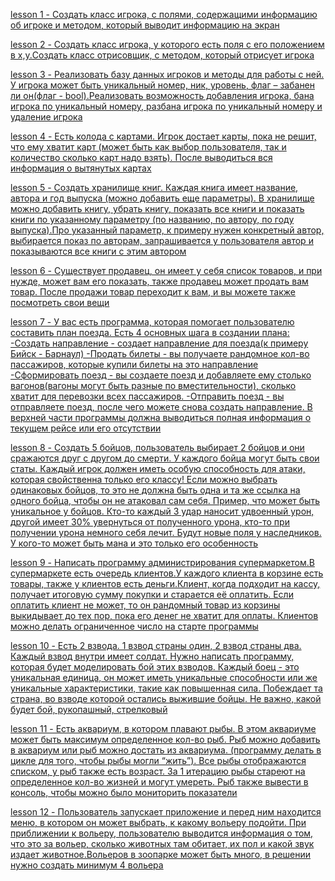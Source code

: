 [lesson 1 - Создать класс игрока, с полями, содержащими информацию об игроке и методом, который выводит информацию на экран](https://github.com/Garingor/C-Sharp/blob/main/OOP/lesson1.cs)

[lesson 2 - Создать класс игрока, у которого есть поля с его положением в x,y.Создать класс отрисовщик, с методом, который отрисует игрока](https://github.com/Garingor/C-Sharp/blob/main/OOP/lesson2.cs)

[lesson 3 - Реализовать базу данных игроков и методы для работы с ней. У игрока может быть уникальный номер, ник, уровень, флаг – забанен ли он(флаг - bool).Реализовать возможность добавления игрока, бана игрока по уникальный номеру, разбана игрока по уникальный номеру и удаление игрока](https://github.com/Garingor/C-Sharp/blob/main/OOP/lesson3.cs)

[lesson 4 - Есть колода с картами. Игрок достает карты, пока не решит, что ему хватит карт (может быть как выбор пользователя, так и количество сколько карт надо взять). После выводиться вся информация о вытянутых картах](https://github.com/Garingor/C-Sharp/blob/main/OOP/lesson4.cs)

[lesson 5 - Создать хранилище книг. Каждая книга имеет название, автора и год выпуска (можно добавить еще параметры). В хранилище можно добавить книгу, убрать книгу, показать все книги и показать книги по указанному параметру (по названию, по автору, по году выпуска).Про указанный параметр, к примеру нужен конкретный автор, выбирается показ по авторам, запрашивается у пользователя автор и показываются все книги с этим автором](https://github.com/Garingor/C-Sharp/blob/main/OOP/lesson5.cs)

[lesson 6 - Существует продавец, он имеет у себя список товаров, и при нужде, может вам его показать, также продавец может продать вам товар. После продажи товар переходит к вам, и вы можете также посмотреть свои вещи](https://github.com/Garingor/C-Sharp/blob/main/OOP/lesson6.cs)

[lesson 7 - У вас есть программа, которая помогает пользователю составить план поезда.
Есть 4 основных шага в создании плана:
-Создать направление - создает направление для поезда(к примеру Бийск - Барнаул)
-Продать билеты - вы получаете рандомное кол-во пассажиров, которые купили билеты на это направление
-Сформировать поезд - вы создаете поезд и добавляете ему столько вагонов(вагоны могут быть разные по вместительности), сколько хватит для перевозки всех пассажиров.
-Отправить поезд - вы отправляете поезд, после чего можете снова создать направление.
В верхней части программы должна выводиться полная информация о текущем рейсе или его отсутствии](https://github.com/Garingor/C-Sharp/blob/main/OOP/lesson7.cs)

[lesson 8 - Создать 5 бойцов, пользователь выбирает 2 бойцов и они сражаются друг с другом до смерти. У каждого бойца могут быть свои статы. 
Каждый игрок должен иметь особую способность для атаки, которая свойственна только его классу!
Если можно выбрать одинаковых бойцов, то это не должна быть одна и та же ссылка на одного бойца, чтобы он не атаковал сам себя.
Пример, что может быть уникальное у бойцов. Кто-то каждый 3 удар наносит удвоенный урон, другой имеет 30% увернуться от полученного урона, кто-то при получении урона немного себя лечит. Будут новые поля у наследников. У кого-то может быть мана и это только его особенность](https://github.com/Garingor/C-Sharp/blob/main/OOP/lesson8.cs)

[lesson 9 - Написать программу администрирования супермаркетом.В супермаркете есть очередь клиентов.У каждого клиента в корзине есть товары, также у клиентов есть деньги.Клиент, когда подходит на кассу, получает итоговую сумму покупки и старается её оплатить. Если оплатить клиент не может, то он рандомный товар из корзины выкидывает до тех пор, пока его денег не хватит для оплаты. Клиентов можно делать ограниченное число на старте программы](https://github.com/Garingor/C-Sharp/blob/main/OOP/lesson9.cs)

[lesson 10 - Есть 2 взвода. 1 взвод страны один, 2 взвод страны два. Каждый взвод внутри имеет солдат. Нужно написать программу, которая будет моделировать бой этих взводов. Каждый боец - это уникальная единица, он может иметь уникальные способности или же уникальные характеристики, такие как повышенная сила. Побеждает та страна, во взводе которой остались выжившие бойцы. Не важно, какой будет бой, рукопашный, стрелковый](https://github.com/Garingor/C-Sharp/blob/main/OOP/lesson10.cs)

[lesson 11 - Есть аквариум, в котором плавают рыбы. В этом аквариуме может быть максимум определенное кол-во рыб. Рыб можно добавить в аквариум или рыб можно достать из аквариума. (программу делать в цикле для того, чтобы рыбы могли “жить”). Все рыбы отображаются списком, у рыб также есть возраст. За 1 итерацию рыбы стареют на определенное кол-во жизней и могут умереть. Рыб также вывести в консоль, чтобы можно было мониторить показатели](https://github.com/Garingor/C-Sharp/blob/main/OOP/lesson11.cs)

[lesson 12 - Пользователь запускает приложение и перед ним находится меню, в котором он может выбрать, к какому вольеру подойти. При приближении к вольеру, пользователю выводится информация о том, что это за вольер, сколько животных там обитает, их пол и какой звук издает животное.Вольеров в зоопарке может быть много, в решении нужно создать минимум 4 вольера](https://github.com/Garingor/C-Sharp/blob/main/OOP/lesson12.cs)
